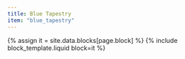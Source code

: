 ```yaml
---
title: Blue Tapestry
item: "blue_tapestry"
---
```


{% assign it = site.data.blocks[page.block] %}
{% include block_template.liquid block=it %}

